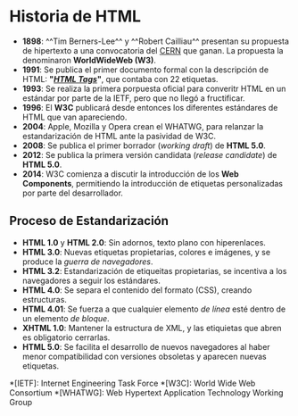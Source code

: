 # Historia de HTML

- **1898**: ^^Tim Berners-Lee^^ y ^^Robert Cailliau^^ presentan su propuesta de hipertexto a una convocatoria del
  [CERN](http://public.web.cern.ch/) que ganan. La propuesta la denominaron **WorldWideWeb (W3)**.
- **1991**: Se publica el primer documento formal con la descripción de HTML:
  **"[_HTML Tags_](http://www.w3.org/History/19921103-hypertext/hypertext/WWW/MarkUp/Tags.html)"**, que contaba con 22
  etiquetas.
- **1993**: Se realiza la primera porpuesta oficial para converitr HTML en un estándar por parte de la IETF, pero que
  no llegó a fructificar.
- **1996**: El **W3C** publicará desde entonces los diferentes estándares de HTML que van apareciendo.
- **2004**: Apple, Mozilla y Opera crean el WHATWG, para relanzar la estandarización de HTML ante la pasividad de W3C.
- **2008**: Se publica el primer borrador (_working draft_) de **HTML 5.0**.
- **2012**: Se publica la primera versión candidata (_release candidate_) de **HTML 5.0**.
- **2014**: W3C comienza a discutir la introducción de los **Web Components**, permitiendo la introducción de etiquetas
  personalizadas por parte del desarrollador.

## Proceso de Estandarización

- **HTML 1.0** y **HTML 2.0**: Sin adornos, texto plano con hiperenlaces.
- **HTML 3.0**: Nuevas etiquetas propietarias, colores e imágenes, y se produce la _guerra de navegadores_.
- **HTML 3.2**: Estandarización de etiqueitas propietarias, se incentiva a los navegadores a seguir los estándares.
- **HTML 4.0**: Se separa el contenido del formato (CSS), creando estructuras.
- **HTML 4.01**: Se fuerza a que cualquier elemento _de línea_ esté dentro de un elemento _de bloque_.
- **XHTML 1.0**: Mantener la estructura de XML, y las etiquietas que abren es obligatorio cerrarlas.
- **HTML 5.0**: Se facilita el desarrollo de nuevos navegadores al haber menor compatibilidad con versiones obsoletas
  y aparecen nuevas etiquetas.


*[IETF]: Internet Engineering Task Force
*[W3C]: World Wide Web Consortium
*[WHATWG]: Web Hypertext Application Technology Working Group
